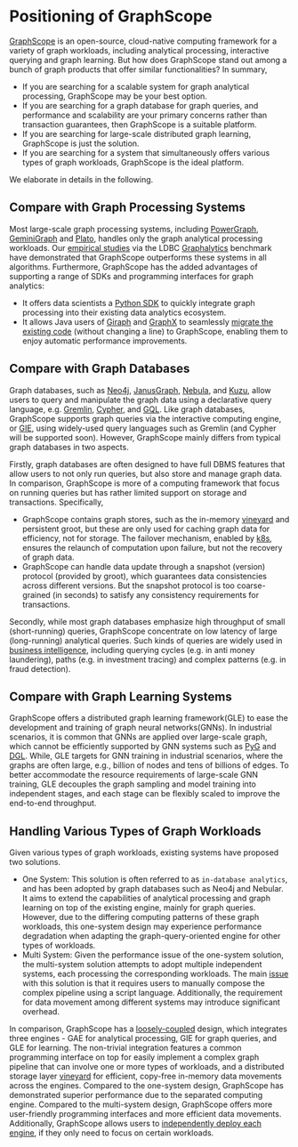 # Positioning of GraphScope

[GraphScope](./overview.md) is an open-source, cloud-native computing framework for a variety of graph workloads,
including analytical processing, interactive querying and graph learning. But how does GraphScope stand out
among a bunch of graph products that offer similar functionalities? In summary,
- If you are searching for a scalable system for graph analytical processing, GraphScope may be your best option.
- If you are searching for a graph database for graph queries, and performance and scalability are your primary concerns
rather than transaction guarantees, then GraphScope is a suitable platform.
- If you are searching for large-scale distributed graph learning, GraphScope is just the solution.
- If you are searching for a system that simultaneously offers various types of graph workloads, GraphScope
is the ideal platform.

We elaborate in details in the following.

## Compare with Graph Processing Systems
Most large-scale graph processing systems, including [PowerGraph](https://github.com/jegonzal/PowerGraph), [GeminiGraph](https://github.com/thu-pacman/GeminiGraph) and [Plato](https://github.com/Tencent/plato), handles only the graph analytical processing workloads.
Our [empirical studies](./performance_and_benchmark.md) via the LDBC [Graphalytics](http://graphalytics.org/) benchmark
have demonstrated that GraphScope outperforms these systems in all algorithms.
Furthermore, GraphScope has the added advantages of supporting a range of SDKs and programming interfaces for graph analytics:
- It offers data scientists a [Python SDK](../python_tutorials.md) to quickly integrate graph processing into their existing data analytics ecosystem.
- It allows Java users of [Giraph](https://giraph.apache.org/) and [GraphX](https://spark.apache.org/graphx/) to seamlessly
  [migrate the existing code](../java_tutorials.md) (without changing a line) to GraphScope, enabling them to enjoy automatic performance improvements.

## Compare with Graph Databases
Graph databases, such as [Neo4j](https://neo4j.com/), [JanusGraph](http://www.janusgraph.cn/), [Nebula](https://www.nebula-graph.com.cn/), and [Kuzu](https://kuzudb.com/),
allow users to query and manipulate the graph data using a declarative query language, e.g.
[Gremlin](https://tinkerpop.apache.org/gremlin.html), [Cypher](https://neo4j.com/developer/cypher/), and [GQL](https://www.gqlstandards.org/).
Like graph databases, GraphScope supports graph queries via the interactive computing engine, or [GIE](./graphscope_for_graph_queries.md),
using widely-used query languages such as Gremlin (and Cypher will be supported soon).
However, GraphScope mainly differs from typical graph databases in two aspects.

Firstly, graph databases are often designed to have full DBMS features that allow users to not only
run queries, but also store and manage graph data. In comparison, GraphScope is more of a computing
framework that focus on running queries but has rather limited support on storage and transactions.
Specifically,
 - GraphScope contains graph stores, such as the in-memory [vineyard](https://v6d.io) and persistent groot,
  but these are only used for caching graph data for efficiency, not for storage. The failover mechanism,
  enabled by [k8s](https://kubernetes.io/), ensures the relaunch of computation upon failure, but not
  the recovery of graph data.
 - GraphScope can handle data update through a snapshot (version) protocol (provided by groot), which guarantees
  data consistencies across different versions. But the snapshot protocol is too coarse-grained (in seconds)
  to satisfy any consistency requirements for transactions.

Secondly, while most graph databases emphasize high throughput of small (short-running) queries, GraphScope
concentrate on low latency of large (long-running) analytical queries. Such kinds of queries
are widely used in [business intelligence](https://ldbcouncil.org/benchmarks/snb/),
including querying cycles (e.g. in anti money laundering),
paths (e.g. in investment tracing) and complex patterns (e.g. in fraud detection).

## Compare with Graph Learning Systems
GraphScope offers a distributed graph learning framework(GLE) to ease the development and training
of graph neural networks(GNNs). In industrial scenarios, it is common that GNNs are applied over large-scale graph,
which cannot be efficiently supported by GNN systems such as [PyG](https://github.com/pyg-team/pytorch_geometric)
and [DGL](https://github.com/dmlc/dgl). While, GLE targets for GNN training in industrial scenarios,
where the graphs are often large, e.g., billion of nodes and tens of billions of edges.
To better accommodate the resource requirements of large-scale GNN training, GLE decouples the graph
sampling and model training into independent stages, and each stage can be flexibly scaled to improve
the end-to-end throughput.

## Handling Various Types of Graph Workloads
Given various types of graph workloads, existing systems have proposed two solutions.

- One System: This solution is often referred to as ``in-database
  analytics``, and has been adopted by graph databases such as Neo4j and Nebular. It aims to
  extend the capabilities of analytical processing and graph learning on top of the existing
  engine, mainly for graph queries. However, due to the differing computing patterns of these graph
  workloads, this one-system design may experience performance degradation when adapting the
  graph-query-oriented engine for other types of workloads.
- Multi System: Given the performance issue of the one-system solution, the multi-system solution
  attempts to adopt multiple independent systems, each processing the corresponding workloads.
  The main [issue](design_of_graphscope.md) with this solution is that it requires users to manually compose the complex
  pipeline using a script language. Additionally, the requirement
  for data movement among different systems may introduce significant overhead.

In comparison, GraphScope has a [loosely-coupled](design_of_graphscope.md) design, which integrates three
engines - GAE for analytical processing, GIE for graph queries, and GLE for learning.
The non-trivial integration features a common programming interface on top for easily implement
a complex graph pipeline that can involve
one or more types of workloads, and a distributed storage layer [vineyard](https://v6d.io) for
efficient, copy-free in-memory data movements across the engines. Compared to the one-system design,
GraphScope has demonstrated superior performance due to the separated computing engine.
Compared to the multi-system design, GraphScope offers more user-friendly programming
interfaces and more efficient data movements. Additionally, GraphScope allows users to [independently
deploy each engine](./overview.md), if they only need to focus on certain workloads.

